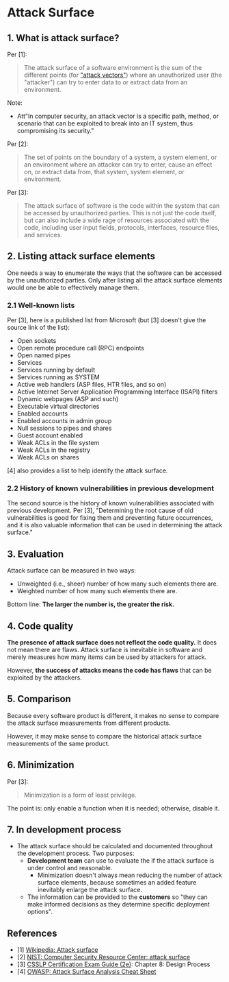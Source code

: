 # Attack Surface

## 1. What is attack surface?

Per [1]:

> The attack surface of a software environment is the sum of the different points (for ["attack vectors"](https://en.wikipedia.org/wiki/Attack_vector)) where an unauthorized user (the "attacker") can try to enter data to or extract data from an environment.

Note:
- Att"In computer security, an attack vector is a specific path, method, or scenario that can be exploited to break into an IT system, thus compromising its security."

Per [2]:

> The set of points on the boundary of a system, a system element, or an environment where an attacker can try to enter, cause an effect on, or extract data from, that system, system element, or environment.

Per [3]:

> The attack surface of software is the code within the system that can be accessed by unauthorized parties. This is not just the code itself, but can also include a wide rage of resources associated with the code, including user input fields, protocols, interfaces, resource files, and services.

## 2. Listing attack surface elements

One needs a way to enumerate the ways that the software can be accessed by the unauthorized parties. Only after listing all the attack surface elements would one be able to effectively manage them.

### 2.1 Well-known lists

Per [3], here is a published list from Microsoft (but [3] doesn't give the source link of the list):

- Open sockets
- Open remote procedure call (RPC) endpoints
- Open named pipes
- Services
- Services running by default
- Services running as SYSTEM
- Active web handlers (ASP files, HTR files, and so on)
- Active Internet Server Application Programming Interface (ISAPI) filters
- Dynamic webpages (ASP and such)
- Executable virtual directories
- Enabled accounts
- Enabled accounts in admin group
- Null sessions to pipes and shares
- Guest account enabled
- Weak ACLs in the file system
- Weak ACLs in the registry
- Weak ACLs on shares

[4] also provides a list to help identify the attack surface.

### 2.2 History of known vulnerabilities in previous development

The second source is the history of known vulnerabilities associated with previous development. Per [3], "Determining the root cause of old vulnerabilities is good for fixing them and preventing future occurrences, and it is also valuable information that can be used in determining the attack surface."

## 3. Evaluation

Attack surface can be measured in two ways:
- Unweighted (i.e., sheer) number of how many such elements there are.
- Weighted number of how many such elements there are.

Bottom line: **The larger the number is, the greater the risk.**

## 4. Code quality

**The presence of attack surface does not reflect the code quality.** It does not mean there are flaws. Attack surface is inevitable in software and merely measures how many items can be used by attackers for attack.

However, **the success of attacks means the code has flaws** that can be exploited by the attackers.

## 5. Comparison

Because every software product is different, it makes no sense to compare the attack surface measurements from different products.

However, it may make sense to compare the historical attack surface measurements of the same product.

## 6. Minimization

Per [3]:

> Minimization is a form of least privilege.

The point is: only enable a function when it is needed; otherwise, disable it.

## 7. In development process

- The attack surface should be calculated and documented throughout the development process. Two purposes:
  - **Development team** can use to evaluate the if the attack surface is under control and reasonable.
    - Minimization doesn't always mean reducing the number of attack surface elements, because sometimes an added feature inevitably enlarge the attack surface.
  - The information can be provided to the **customers** so "they can make informed decisions as they determine specific deployment options".

## References

- [1] [Wikipedia: Attack surface](https://en.wikipedia.org/wiki/Attack_surface)
- [2] [NIST: Computer Security Resource Center: attack surface](https://csrc.nist.gov/glossary/term/attack_surface)
- [3] [CSSLP Certification Exam Guide (2e)](https://www.amazon.com/CSSLP-Certification-All-Guide-Second/dp/1260441687): Chapter 8: Design Process
- [4] [OWASP: Attack Surface Analysis Cheat Sheet](https://cheatsheetseries.owasp.org/cheatsheets/Attack_Surface_Analysis_Cheat_Sheet.html)
